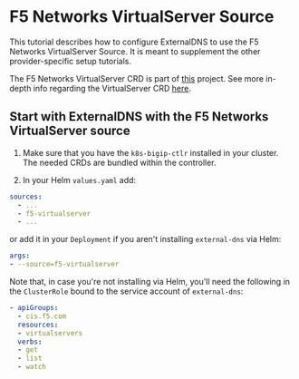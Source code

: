 # F5 Networks VirtualServer Source

This tutorial describes how to configure ExternalDNS to use the F5 Networks VirtualServer Source. It is meant to supplement the other provider-specific setup tutorials.

The F5 Networks VirtualServer CRD is part of [this](https://github.com/F5Networks/k8s-bigip-ctlr) project.
See more in-depth info regarding the VirtualServer CRD [here](https://github.com/F5Networks/k8s-bigip-ctlr/blob/master/docs/config_examples/customResource/CustomResource.md#virtualserver).

## Start with ExternalDNS with the F5 Networks VirtualServer source

1. Make sure that you have the `k8s-bigip-ctlr` installed in your cluster. The needed CRDs are bundled within the controller.

2. In your Helm `values.yaml` add:

```yaml
sources:
  - ...
  - f5-virtualserver
  - ...
```

or add it in your `Deployment` if you aren't installing `external-dns` via Helm:

```yaml
args:
- --source=f5-virtualserver
```

Note that, in case you're not installing via Helm, you'll need the following in the `ClusterRole` bound to the service account of `external-dns`:

```yaml
- apiGroups:
  - cis.f5.com
  resources:
  - virtualservers
  verbs:
  - get
  - list
  - watch
```
